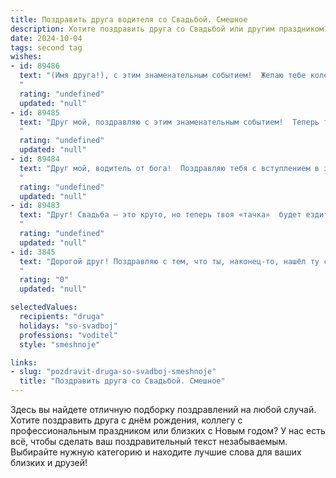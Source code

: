```yaml
---
title: Поздравить друга водителя со Свадьбой. Смешное
description: Хотите поздравить друга со Свадьбой или другим праздником? Наш ИИ создаст незабываемое поздравление, а вы обязательно выделитесь среди других.  
date: 2024-10-04
tags: second tag
wishes:
- id: 89486
  text: "(Имя друга!), с этим знаменательным событием!  Желаю тебе колесницы семейного счастья, чтобы дорога жизни была гладкой, как автобан, а препятствия обгонялись с лёгкостью опытного водителя! Пусть в вашем семейном автопарке всегда будет полный бак любви, а бензин никогда не заканчивается!  Горько! (и пусть это будет недолго!)
  "
  rating: "undefined"
  updated: "null"
- id: 89485
  text: "Друг мой, поздравляю с этим знаменательным событием!  Теперь ты не только ас за рулём, но и капитан семейного корабля!  Держи курс на счастье, а если вдруг штормит –  не забывай, что жена – твой самый надёжный штурман (хотя иногда и указывает дорогу немного… своеобразно).  Горько! (И, желательно, не от переизбытка эмоций за рулём!)
  "
  rating: "undefined"
  updated: "null"
- id: 89484
  text: "Друг мой, водитель от бога!  Поздравляю тебя с вступлением в законный брак!  Теперь у тебя будет не одна, а две машины, которые надо возить: одну – на работу, другую – домой.  Желаю, чтобы бензин в семье был всегда, а  тормоза – всегда исправными (ну, ты понимаешь, о чём я)!  Горько!
  "
  rating: "undefined"
  updated: "null"
- id: 89483
  text: "Друг! Свадьба – это круто, но теперь твоя «тачка»  будет ездить не только по городу, но и по семейным будням!  Держись за руль семейного счастья крепче, а педаль газа в пол – только в медовый месяц!  Горько!
  "
  rating: "undefined"
  updated: "null"
- id: 3845
  text: "Дорогой друг! Поздравляю с тем, что ты, наконец-то, нашёл ту самую, которая согласилась стать твоим штурманом по жизни! Желаю, чтобы ваш семейный автомобиль мчал по дороге счастья без поломок и пробок, всегда был заправлен любовью и взаимопониманием, а детишки звенели, как счастливый сигнал клаксона! Горько!
  "
  rating: "0"
  updated: "null"

selectedValues:
  recipients: "druga"
  holidays: "so-svadboj"
  professions: "voditel"
  style: "smeshnoje"

links:
- slug: "pozdravit-druga-so-svadboj-smeshnoje"
  title: "Поздравить друга со Свадьбой. Смешное"
---
```


Здесь вы найдете отличную подборку поздравлений на любой случай. 
Хотите поздравить друга с днём рождения, коллегу с профессиональным праздником или близких с Новым годом? У нас есть всё, чтобы сделать ваш поздравительный текст незабываемым. Выбирайте нужную категорию и находите лучшие слова для ваших близких и друзей!
